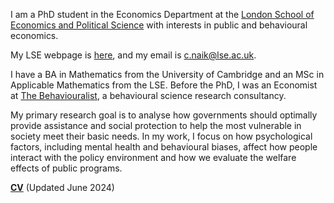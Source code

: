 I am a PhD student in the Economics Department at the [London School of Economics and Political Science](https://www.lse.ac.uk/economics) with interests in public and behavioural economics. 

My LSE webpage is [here](https://www.lse.ac.uk/economics/people/research-students/canishk-naik), and my email is [c.naik@lse.ac.uk](mailto:c.naik@lse.ac.uk).

I have a BA in Mathematics from the University of Cambridge and an MSc in Applicable Mathematics from the LSE. Before the PhD, I was an Economist at [The Behaviouralist](https://thebehaviouralist.com/), a behavioural science research consultancy.

My primary research goal is to analyse how governments should optimally provide assistance and social protection to help the most vulnerable in society meet their basic needs. In my work, I focus on how psychological factors, including mental health and behavioural biases, affect how people interact with the policy environment and how we evaluate the welfare effects of public programs.

__[CV](/pdf/CVCN.pdf)__ (Updated June 2024)

<!-- __[Research Statement](/pdf/ Research Statement.pdf")__  -->
